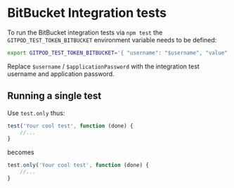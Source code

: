 # BitBucket Integration tests

To run the BitBucket integration tests via `npm test` the `GITPOD_TEST_TOKEN_BITBUCKET` environment variable needs to be defined:

```bash
export GITPOD_TEST_TOKEN_BITBUCKET='{ "username": "$username", "value": "$applicationPassword", "scopes": [] }'
```

Replace `$username` / `$applicationPassword` with the integration test username and application password.

## Running a single test

Use `test.only` thus:

```js
test('Your cool test', function (done) {
    //...
}
```

becomes

```js
test.only('Your cool test', function (done) {
    //...
}
```
